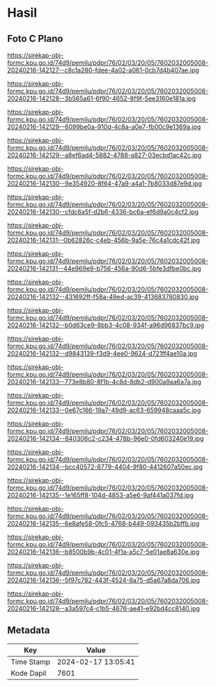 # Hasil

## Foto C Plano

https://sirekap-obj-formc.kpu.go.id/74d9/pemilu/pdpr/76/02/03/20/05/7602032005008-20240216-142127--c8c1a280-fdee-4a02-a061-0cb7d4b407ae.jpg

https://sirekap-obj-formc.kpu.go.id/74d9/pemilu/pdpr/76/02/03/20/05/7602032005008-20240216-142128--3b565a61-6f90-4652-8f9f-5ee3160e181a.jpg

https://sirekap-obj-formc.kpu.go.id/74d9/pemilu/pdpr/76/02/03/20/05/7602032005008-20240216-142129--6099be0a-910d-4c8a-a0e7-fb00c9e1369a.jpg

https://sirekap-obj-formc.kpu.go.id/74d9/pemilu/pdpr/76/02/03/20/05/7602032005008-20240216-142129--a8ef6ad4-5882-4788-a827-03ecbd1ac42c.jpg

https://sirekap-obj-formc.kpu.go.id/74d9/pemilu/pdpr/76/02/03/20/05/7602032005008-20240216-142130--9e354920-8f64-47a9-a4a1-7b8033d87e9d.jpg

https://sirekap-obj-formc.kpu.go.id/74d9/pemilu/pdpr/76/02/03/20/05/7602032005008-20240216-142130--cfdc6a5f-d2b6-4336-bc6a-ef6d9a0c4cf2.jpg

https://sirekap-obj-formc.kpu.go.id/74d9/pemilu/pdpr/76/02/03/20/05/7602032005008-20240216-142131--0b62826c-c4eb-456b-9a5e-76c4a1cdc42f.jpg

https://sirekap-obj-formc.kpu.go.id/74d9/pemilu/pdpr/76/02/03/20/05/7602032005008-20240216-142131--44e969e9-b756-456a-90d6-5bfe3dfbe0bc.jpg

https://sirekap-obj-formc.kpu.go.id/74d9/pemilu/pdpr/76/02/03/20/05/7602032005008-20240216-142132--431692ff-f58a-49ed-ac39-413683780830.jpg

https://sirekap-obj-formc.kpu.go.id/74d9/pemilu/pdpr/76/02/03/20/05/7602032005008-20240216-142132--b0d63ce9-8bb3-4c08-934f-a96d96837bc9.jpg

https://sirekap-obj-formc.kpu.go.id/74d9/pemilu/pdpr/76/02/03/20/05/7602032005008-20240216-142132--d9843139-f3d9-4ee0-9624-d721ff4ae10a.jpg

https://sirekap-obj-formc.kpu.go.id/74d9/pemilu/pdpr/76/02/03/20/05/7602032005008-20240216-142133--773e8b80-8f1b-4c8d-8db2-d900a9aa6a7a.jpg

https://sirekap-obj-formc.kpu.go.id/74d9/pemilu/pdpr/76/02/03/20/05/7602032005008-20240216-142133--0e67c166-19a7-49d9-ac63-659948caaa5c.jpg

https://sirekap-obj-formc.kpu.go.id/74d9/pemilu/pdpr/76/02/03/20/05/7602032005008-20240216-142134--840306c2-c234-478b-96e0-0fd603240e19.jpg

https://sirekap-obj-formc.kpu.go.id/74d9/pemilu/pdpr/76/02/03/20/05/7602032005008-20240216-142134--bcc40572-8779-4404-9f80-4412607a50ec.jpg

https://sirekap-obj-formc.kpu.go.id/74d9/pemilu/pdpr/76/02/03/20/05/7602032005008-20240216-142135--1e165ff8-104d-4853-a5e6-9af441a037fd.jpg

https://sirekap-obj-formc.kpu.go.id/74d9/pemilu/pdpr/76/02/03/20/05/7602032005008-20240216-142135--6e8afe58-0fc5-4768-b449-093435b2bffb.jpg

https://sirekap-obj-formc.kpu.go.id/74d9/pemilu/pdpr/76/02/03/20/05/7602032005008-20240216-142136--b8500b9b-4c01-4f1a-a5c7-5e01ae8a630e.jpg

https://sirekap-obj-formc.kpu.go.id/74d9/pemilu/pdpr/76/02/03/20/05/7602032005008-20240216-142136--5f97c782-443f-4524-8a75-d5a67a8da706.jpg

https://sirekap-obj-formc.kpu.go.id/74d9/pemilu/pdpr/76/02/03/20/05/7602032005008-20240216-142128--a3a597c4-c1b5-4676-ae41-e92bd4cc8140.jpg


## Metadata

| Key        | Value               |
| ---------- | ------------------- |
| Time Stamp | 2024-02-17 13:05:41 |
| Kode Dapil | 7601                |



